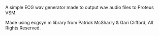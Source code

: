 A simple ECG wav generator made to output wav audio files to Proteus VSM.

Made using ecgsyn.m library from Patrick McSharry & Gari Clifford, All Rights Reserved.  
